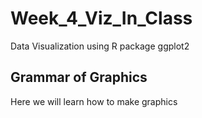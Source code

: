 # Week_4_Viz_In_Class
Data Visualization using R package ggplot2
## Grammar of Graphics
Here we will learn how to make graphics
